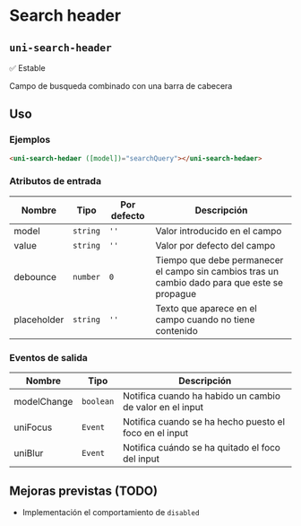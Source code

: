 Search header
===================
`uni-search-header`
---
:white_check_mark: Estable

Campo de busqueda combinado con una barra de cabecera

## Uso

### Ejemplos

```html
<uni-search-hedaer ([model])="searchQuery"></uni-search-hedaer>
```

### Atributos de entrada

| Nombre      | Tipo        | Por defecto | Descripción 
| ----------- | ----------- | ----------- | -----------
| model       | `string`    | `''`        | Valor introducido en el campo
| value       | `string`    | `''`        | Valor por defecto del campo
| debounce    | `number`    | `0`         | Tiempo que debe permanecer el campo sin cambios tras un cambio dado para que este se propague
| placeholder | `string`    | `''`        | Texto que aparece en el campo cuando no tiene contenido

### Eventos de salida

| Nombre          | Tipo      | Descripción
| --------------- | --------- | -----------
| modelChange     | `boolean` | Notifica cuando ha habido un cambio de valor en el input
| uniFocus        | `Event`   | Notifica cuando se ha hecho puesto el foco en el input
| uniBlur         | `Event`   | Notifica cuándo se ha quitado el foco del input

## Mejoras previstas (TODO)

- Implementación el comportamiento de `disabled`
